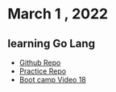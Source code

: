 # March 1 , 2022 
## learning Go Lang
* [Github Repo](https://github.com/Riyaz-khan-shuvo/go)
* [Practice Repo](https://github.com/Riyaz-khan-shuvo/first-go-site)
* [Boot camp Video 18 ](https://youtu.be/F8wpRQw39Ho)